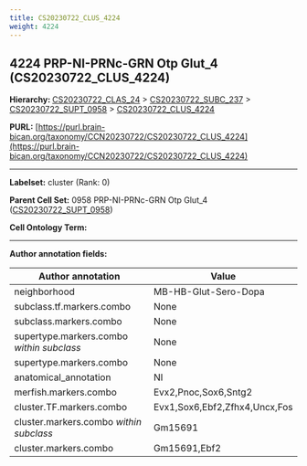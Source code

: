 ```yaml
---
title: CS20230722_CLUS_4224
weight: 4224
---
```

## 4224 PRP-NI-PRNc-GRN Otp Glut_4 (CS20230722_CLUS_4224)
<b>Hierarchy: </b>
[CS20230722_CLAS_24](../CS20230722_CLAS_24) >
[CS20230722_SUBC_237](../CS20230722_SUBC_237) >
[CS20230722_SUPT_0958](../CS20230722_SUPT_0958) >
[CS20230722_CLUS_4224](../CS20230722_CLUS_4224)

**PURL:** [https://purl.brain-bican.org/taxonomy/CCN20230722/CS20230722_CLUS_4224](https://purl.brain-bican.org/taxonomy/CCN20230722/CS20230722_CLUS_4224)

---


**Labelset:** cluster (Rank: 0)

**Parent Cell Set:** 0958 PRP-NI-PRNc-GRN Otp Glut_4 ([CS20230722_SUPT_0958](../CS20230722_SUPT_0958))



**Cell Ontology Term:** 

[MARKER GENES.]: #


---

[TRANSFERRED ANNOTATIONS.]: #


[AUTHOR ANNOTATION FIELDS.]: #


**Author annotation fields:**

| Author annotation | Value |
|-------------------|-------|
|neighborhood|MB-HB-Glut-Sero-Dopa|
|subclass.tf.markers.combo|None|
|subclass.markers.combo|None|
|supertype.markers.combo _within subclass_|None|
|supertype.markers.combo|None|
|anatomical_annotation|NI|
|merfish.markers.combo|Evx2,Pnoc,Sox6,Sntg2|
|cluster.TF.markers.combo|Evx1,Sox6,Ebf2,Zfhx4,Uncx,Fos|
|cluster.markers.combo _within subclass_|Gm15691|
|cluster.markers.combo|Gm15691,Ebf2|
